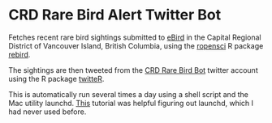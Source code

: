 CRD Rare Bird Alert Twitter Bot
=================

Fetches recent rare bird sightings submitted to [eBird](http://www.ebird.org) 
in the Capital Regional District of Vancouver Island, British Columbia, using 
the [ropensci](http://ropensci.org/) R package 
[rebird](http://ropensci.org/tutorials/rebird_tutorial.html).

The sightings are then tweeted from the [CRD Rare Bird Bot](https://twitter.com/crd_rare_bird) twitter account using the R package 
[twitteR](https://github.com/geoffjentry/twitteR).

This is automatically run several times a day using a shell script and the Mac utility launchd. [This](http://ricardianambivalence.com/2013/03/13/scheduling-tasks-with-macs-launchd-moving-on-from-cron/) tutorial was helpful figuring out launchd, which I had never used before.
